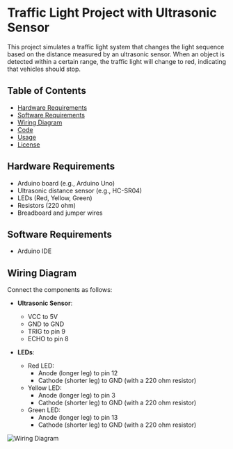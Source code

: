 # Traffic Light Project with Ultrasonic Sensor

This project simulates a traffic light system that changes the light sequence based on the distance measured by an ultrasonic sensor. When an object is detected within a certain range, the traffic light will change to red, indicating that vehicles should stop.

## Table of Contents

- [Hardware Requirements](#hardware-requirements)
- [Software Requirements](#software-requirements)
- [Wiring Diagram](#wiring-diagram)
- [Code](#code)
- [Usage](#usage)
- [License](#license)

## Hardware Requirements

- Arduino board (e.g., Arduino Uno)
- Ultrasonic distance sensor (e.g., HC-SR04)
- LEDs (Red, Yellow, Green)
- Resistors (220 ohm)
- Breadboard and jumper wires

## Software Requirements

- Arduino IDE

## Wiring Diagram

Connect the components as follows:

- **Ultrasonic Sensor**:
  - VCC to 5V
  - GND to GND
  - TRIG to pin 9
  - ECHO to pin 8

- **LEDs**:
  - Red LED:
    - Anode (longer leg) to pin 12
    - Cathode (shorter leg) to GND (with a 220 ohm resistor)
  - Yellow LED:
    - Anode (longer leg) to pin 3
    - Cathode (shorter leg) to GND (with a 220 ohm resistor)
  - Green LED:
    - Anode (longer leg) to pin 13
    - Cathode (shorter leg) to GND (with a 220 ohm resistor)

![Wiring Diagram](path/to/your/image.png)

